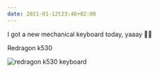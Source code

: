 ```yaml
---
date: 2021-01-12t23:46+02:00
---
```


I got a new mechanical keyboard today, yaaay 🎊🎊

Redragon k530

![redragon k530 keyboard](./mech.jpg)
